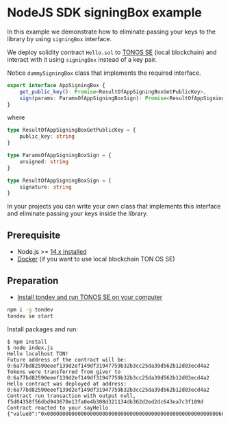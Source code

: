 # NodeJS SDK signingBox example

In this example we demonstrate how to eliminate passing your keys to the library
by using `signingBox` interface.

We deploy solidity contract `Hello.sol` to [TONOS SE](https://docs.ton.dev/86757ecb2/p/2771b0-overview)
(local blockchain) and interact with it using `signingBox` instead of a key pair.

Notice `dummySigningBox` class that implements the required interface.

```ts
export interface AppSigningBox {
    get_public_key(): Promise<ResultOfAppSigningBoxGetPublicKey>,
    sign(params: ParamsOfAppSigningBoxSign): Promise<ResultOfAppSigningBoxSign>,
}
```

where

```ts
type ResultOfAppSigningBoxGetPublicKey = {
    public_key: string
}

type ParamsOfAppSigningBoxSign = {
    unsigned: string
}

type ResultOfAppSigningBoxSign = {
    signature: string
}
```

In your projects you can write your own class that implements this interface
and eliminate passing your keys inside the library.

## Prerequisite

* Node.js >= [14.x installed](https://nodejs.org)
* [Docker](https://docs.docker.com/desktop/#download-and-install) (if you want to use local blockchain TON OS SE)

## Preparation

* [Install tondev and run TONOS SE on your computer](https://docs.ton.dev/86757ecb2/p/206d7d-introduction) 

```sh
npm i -g tondev
tondev se start
```

Install packages and run:

```shell
$ npm install
$ node index.js
Hello localhost TON!
Future address of the contract will be: 0:6a77bd82590eeef139d2ef149df31947759b32b3cc25da39d562b12d03ecd4a2
Tokens were transferred from giver to 0:6a77bd82590eeef139d2ef149df31947759b32b3cc25da39d562b12d03ecd4a2
Hello contract was deployed at address: 0:6a77bd82590eeef139d2ef149df31947759b32b3cc25da39d562b12d03ecd4a2
Contract run transaction with output null, f5d04358f56dbd943670e13fa0e4b308d321134db362d2ed2dc643ea7c3f109d
Contract reacted to your sayHello {"value0":"0x00000000000000000000000000000000000000000000000000000000603a0a75"}
```
